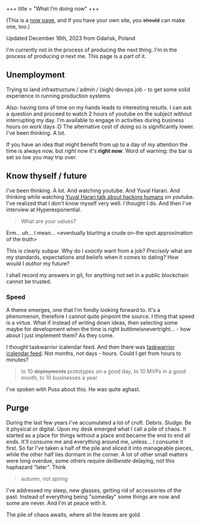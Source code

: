 +++
title = "What I’m doing now"
+++

(This is a [now page](https://nownownow.com/about), and if you have your own site, you ~~should~~ can make one, too.) 

Updated December 16th, 2023 from Gdańsk, Poland
<!--- TODO: do some build magic so that this is worked out from commit-->

I'm currently not in the process of producing the next thing. I'm in the process of producing *a* next me. This page is a part of it.

## Unemployment
Trying to land infrastructure / admin / (sigh) devops job - to get some solid experience in running production systems

Also: having tons of time on my hands leads to interesting results. I can ask a question and proceed to watch 2 hours of youtube on the subject without interrupting my day. I'm available to engage in activities during business hours on work days :D The alternative cost of doing so is significantly lower. I've been thinking. A lot.

If you have an idea that might benefit from up to a day of my attention the time is always now, but *right* now it's **right now**. Word of warning: the bar is set so low you may trip over.

## Know thyself / future
I've been thinking. A lot. And watching youtube. And Yuval Harari. And thinking while watching [Yuval Harari talk about hacking humans](https://www.youtube.com/watch?v=j0uw7Xc0fLk) on youtube. I've realized that I don't know myself very well. I thought I do. And then I've interview at Hyperexponential.

> What are your values?

Erm... uh... I mean... \<eventually blurting a crude on-the spot approximation of the truth\>

This is clearly subpar. Why do I *exactly* want from a job? *Precisely* what are my standards, expectations and beliefs when it comes to dating? How would I *author* my future?

I shall record my answers in git, for anything not set in a public blockchain cannot be trusted.

### Speed
A theme emerges, one that I'm fondly looking forward to. It's a phenomenon, therefore I cannot quite pinpoint the source. I thing that speed is a virtue. What if instead of writing down ideas, then selecting some maybe for development when the time is right buttimeisnevertright... - how about I just implement them? As they come.

I thought taskwarrior icalendar feed. And then there was [taskwarrior icalendar feed](https://github.com/allgreed/tw-ical-feed/). Not months, not days - hours. Could I get from hours to minutes?

> to 10 ~~deployments~~ prototypes on a good day, to 10 MVPs in a good month, to 10 businesses a year

I've spoken with Puss about this. He was quite aghast.

## Purge
During the last few years I've accumulated a lot of cruft. Debris. Sludge. Be it physical or digital. Upon my desk emerged what I call a pile of chaos. It started as a place for things without a place and became the end to end all ends. It'll consume me and everything around me, unless... I consume it first. So far I've taken a half of the pile and sliced it into manageable pieces, while the other half lies dormant in the corner. A lot of other small matters were long overdue, some others require *deliberate* delaying, not this haphazard "later". Think 

> autumn, not spring

I've addressed my sleep, new glasses, getting rid of accessories of the past. Instead of everything being "someday" some things are now and some are never. And I'm at peace with it.

The pile of chaos awaits, where all the leaves are gold.

